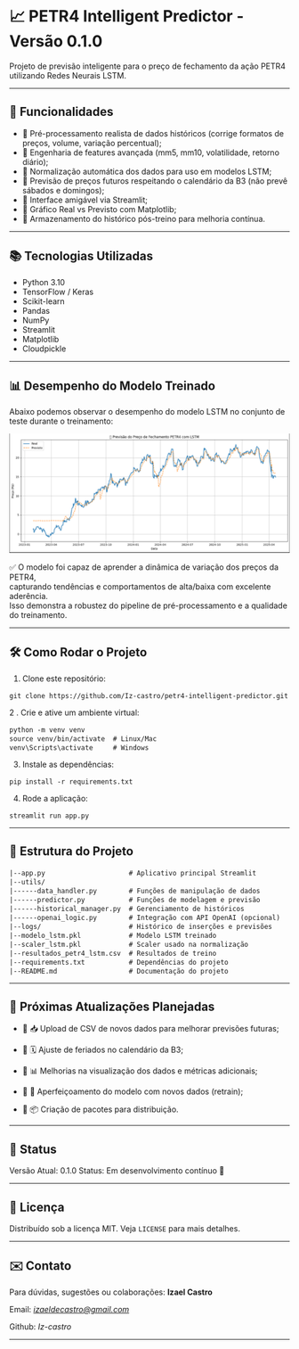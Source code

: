 # 📈 PETR4 Intelligent Predictor - Versão 0.1.0

Projeto de previsão inteligente para o preço de fechamento da ação PETR4 utilizando Redes Neurais LSTM.

---

## 🚀 Funcionalidades

- 🔹 Pré-processamento realista de dados históricos (corrige formatos de preços, volume, variação percentual);
- 🔹 Engenharia de features avançada (mm5, mm10, volatilidade, retorno diário);
- 🔹 Normalização automática dos dados para uso em modelos LSTM;
- 🔹 Previsão de preços futuros respeitando o calendário da B3 (não prevê sábados e domingos);
- 🔹 Interface amigável via Streamlit;
- 🔹 Gráfico Real vs Previsto com Matplotlib;
- 🔹 Armazenamento do histórico pós-treino para melhoria contínua.

---

## 📚 Tecnologias Utilizadas

- Python 3.10
- TensorFlow / Keras
- Scikit-learn
- Pandas
- NumPy
- Streamlit
- Matplotlib
- Cloudpickle

---

## 📊 Desempenho do Modelo Treinado

Abaixo podemos observar o desempenho do modelo LSTM no conjunto de teste durante o treinamento:

<p align="center">
  <img src="docs/treinamento_lstm.png" alt="Desempenho do Treinamento" width="700"/>
</p>

✅ O modelo foi capaz de aprender a dinâmica de variação dos preços da PETR4,  
capturando tendências e comportamentos de alta/baixa com excelente aderência.  
Isso demonstra a robustez do pipeline de pré-processamento e a qualidade do treinamento.

---

## 🛠️ Como Rodar o Projeto

1. Clone este repositório:

```
git clone https://github.com/Iz-castro/petr4-intelligent-predictor.git
```

2 . Crie e ative um ambiente virtual:

```
python -m venv venv
source venv/bin/activate  # Linux/Mac
venv\Scripts\activate     # Windows
```

3. Instale as dependências:

```
pip install -r requirements.txt
```

4. Rode a aplicação:

```
streamlit run app.py
```

---

## 📂 Estrutura do Projeto

```
|--app.py                     # Aplicativo principal Streamlit
|--utils/
|------data_handler.py        # Funções de manipulação de dados
|------predictor.py           # Funções de modelagem e previsão
|------historical_manager.py  # Gerenciamento de históricos
|------openai_logic.py        # Integração com API OpenAI (opcional)
|--logs/                      # Histórico de inserções e previsões
|--modelo_lstm.pkl            # Modelo LSTM treinado
|--scaler_lstm.pkl            # Scaler usado na normalização
|--resultados_petr4_lstm.csv  # Resultados de treino
|--requirements.txt           # Dependências do projeto
|--README.md                  # Documentação do projeto
```

---

## 📅 Próximas Atualizações Planejadas

- 🔹 📥 Upload de CSV de novos dados para melhorar previsões futuras;

- 🔹 🗓️ Ajuste de feriados no calendário da B3;

- 🔹 📊 Melhorias na visualização dos dados e métricas adicionais;

- 🔹 🧠 Aperfeiçoamento do modelo com novos dados (retrain);

- 🔹 📦 Criação de pacotes para distribuição.

---

## 📢 Status

Versão Atual: 0.1.0
Status: Em desenvolvimento contínuo 🚧


---

## 📜 Licença

Distribuído sob a licença MIT. Veja `LICENSE` para mais detalhes.

---

## ✉️ Contato

Para dúvidas, sugestões ou colaborações:
**Izael Castro**  

Email: *izaeldecastro@gmail.com*

Github: *Iz-castro*

---

